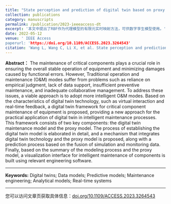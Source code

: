 ```yaml
---
title: "State perception and prediction of digital twin based on proxy model"
collection: publications
category: manuscripts
permalink: /publication/2023-ieeeaccess-dt
excerpt: '本文中提出了RBF作为代理模型的有限元实时映射方法，可供数字孪生模型使用。'
date: 2022-05-12
venue: ' IEEE Access
paperurl: 'https://doi.org/10.1109/ACCESS.2023.3264543'
citation: 'Wang L, Wang C, Li X, et al. State perception and prediction of digital twin based on proxy model[J]. IEEE Access, 2023, 11: 36064-36072.'
---
```


**Abstract：**
The maintenance of critical components plays a crucial role in ensuring the overall stable operation of equipment and minimizing damages caused by functional errors. However, Traditional operation and maintenance (O&M) modes suffer from problems such as reliance on empirical judgment, lack of data support, insufficient preventive maintenance, and inadequate collaborative management. To address these issues, a viable approach is to adopt more intelligent O&M modes. Based on the characteristics of digital twin technology, such as virtual interaction and real-time feedback, a digital twin framework for critical component maintenance of equipment is proposed, providing a new approach for the practical application of digital twin in intelligent maintenance processes. This framework consists of two key components: the digital twin maintenance model and the proxy model. The process of establishing the digital twin model is elaborated in detail, and a mechanism that integrates digital twin technology and the proxy model is proposed, along with a prediction process based on the fusion of simulation and monitoring data. Finally, based on the summary of the modeling process and the proxy model, a visualization interface for intelligent maintenance of components is built using relevant engineering software.

***

**Keywords:**
Digital twins; Data models; Predictive models; Maintenance engineering; Analytical models; Real-time systems

***

您可以访问文章页获取具体信息：[doi.org/10.1109/ACCESS.2023.3264543](https://doi.org/10.1109/ACCESS.2023.3264543)
